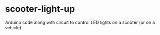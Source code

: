 # scooter-light-up
Arduino code along with circuit to control LED lights on a scooter (or on a vehicle)
